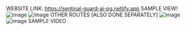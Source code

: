 WEBSITE LINK: https://sentinal-guard-ai-pg.netlify.app
SAMPLE VIEW!
![image](https://github.com/user-attachments/assets/e9ede247-21b6-430f-b452-be0846d3d4d0)
![image](https://github.com/user-attachments/assets/00dcf9e9-30e0-4391-8725-3a6885698436)
OTHER ROUTES [ALSO DONE SEPARATELY]
![image](https://github.com/user-attachments/assets/f0e96068-c070-45e4-9474-2ff9363dfd6b)
![image](https://github.com/user-attachments/assets/f1978186-03f8-45f6-a5cf-284777f609f2)
SAMPLE VIDEO
